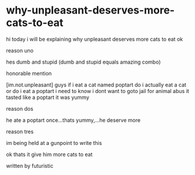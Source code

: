 # why-unpleasant-deserves-more-cats-to-eat

hi today i will be explaining why unpleasant deserves more cats to eat ok 

reason uno

hes dumb and stupid (dumb and stupid equals amazing combo)

honorable mention


[im.not.unpleasant] guys if i eat a cat named poptart do i actually eat a cat or do i eat a poptart i need to know i dont want to goto jail for animal abus it tasted like a poptart it was yummy

reason dos

he ate a poptart once...thats yummy,...he deserve more

reason tres

im being held at a gunpoint to write this

ok thats it
give him more cats to eat


written by futuristic


